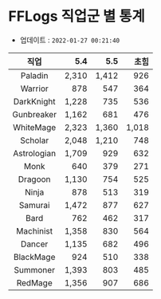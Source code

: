 # FFLogs 직업군 별 통계

- 업데이트 : `2022-01-27 00:21:40`

|직업|5.4|5.5|초힘|
|:-:|-:|-:|-:|
|Paladin|2,310|1,412|926|
|Warrior|878|547|364|
|DarkKnight|1,228|735|536|
|Gunbreaker|1,162|681|476|
|WhiteMage|2,323|1,360|1,018|
|Scholar|2,048|1,210|748|
|Astrologian|1,709|929|632|
|Monk|640|379|271|
|Dragoon|1,130|754|525|
|Ninja|878|513|319|
|Samurai|1,472|877|627|
|Bard|762|462|317|
|Machinist|1,358|830|564|
|Dancer|1,135|682|496|
|BlackMage|924|510|338|
|Summoner|1,393|803|485|
|RedMage|1,356|907|686|
